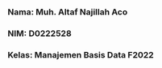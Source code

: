 ### Nama: Muh. Altaf Najillah Aco ###
### NIM: D0222528 ###
### Kelas: Manajemen Basis Data F2022 ###